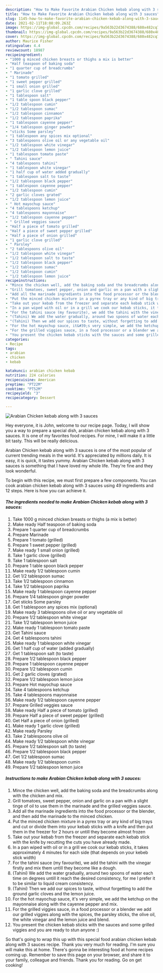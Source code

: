 ```yaml
---
description: "How to Make Favorite Arabian Chicken kebab along with 3 sauces"
title: "How to Make Favorite Arabian Chicken kebab along with 3 sauces"
slug: 1145-how-to-make-favorite-arabian-chicken-kebab-along-with-3-sauces
date: 2021-02-11T18:08:09.263Z
image: https://img-global.cpcdn.com/recipes/9a563b22d3674388/680x482cq70/arabian-chicken-kebab-along-with-3-sauces-recipe-main-photo.jpg
thumbnail: https://img-global.cpcdn.com/recipes/9a563b22d3674388/680x482cq70/arabian-chicken-kebab-along-with-3-sauces-recipe-main-photo.jpg
cover: https://img-global.cpcdn.com/recipes/9a563b22d3674388/680x482cq70/arabian-chicken-kebab-along-with-3-sauces-recipe-main-photo.jpg
author: Maurice Fisher
ratingvalue: 4.4
reviewcount: 18987
recipeingredient:
- "1000 g minced chicken breasts or thighs a mix is better"
- "Half teaspoon of baking soda"
- "1 quarter cup of breadcrumbs"
- " Marinade"
- "1 tomato grilled"
- "1 sweet pepper grilled"
- "1 small onion grilled"
- "1 garlic clove grilled"
- "1 tablespoon salt"
- "1 table spoon black pepper"
- "1/2 tablespoon cumin"
- "1/2 tablespoon sumac"
- "1/2 tablespoon cinnamon"
- "1/2 tablespoon paprika"
- "1 tablespoon cayenne pepper"
- "1/4 tablespoon ginger powder"
- "sticks Some parsley"
- "1 tablespoon any spices mix optional"
- "3 tablespoons olive oil or any vegetable oil"
- "1/2 tablespoon white vinegar"
- "1/2 tablespoon lemon juice"
- "1 tablespoon tomato paste"
- " Tahini sauce"
- "4 tablespoons tahini"
- "1 tablespoon white vinegar"
- "1 half cup of water added gradually"
- "1 tablespoon salt to taste"
- "1/2 tablespoon black pepper"
- "1 tablespoon cayenne pepper"
- "1/2 tablespoon cumin"
- "2 garlic cloves grated"
- "1/2 tablespoon lemon juice"
- " Hot mayochup sauce"
- "4 tablespoons ketchup"
- "4 tablespoons mayonnaise"
- "1/2 tablespoon cayenne pepper"
- " Grilled veggies sauce"
- "Half a piece of tomato grilled"
- "Half a piece of sweet pepper grilled"
- "Half a piece of onion grilled"
- "1 garlic clove grilled"
- " Parsley"
- "2 tablespoons olive oil"
- "1/2 tablespoon white vinegar"
- "1/2 tablespoon salt to taste"
- "1/2 tablespoon black pepper"
- "1/2 tablespoon sumac"
- "1/2 tablespoon cumin"
- "1/2 tablespoon lemon juice"
recipeinstructions:
- "Mince the chicken well, add the baking soda and the breadcrumbs along with the chicken and mix."
- "Grill tomatoes, sweet pepper, onion and garlic on a pan with a slight tinge of oil to use them in the marinade and the grilled veggies sauce."
- "Add all the marinade ingredients into the food processor or the blender, and then add the marinade to the minced chicken."
- "Put the minced chicken mixture in a pyrex tray or any kind of big trays and cut or divide them into your kebab sticks with a knife and then put them in the freezer for 2 hours or untill they become almost frozen"
- "Take out your kebab from the freezer and separate each kebab stick with the knife by recutting the cuts you have already made."
- "In a pan wiped with oil or in a grill we cook our kebab sticks, it takes approximately 4 minutes for each side (that depends on your kebeb stick width)"
- "For the tahini sauce (my favourite), we add the tahini with the vinegar firstly and mix them untill they become like a dough."
- "(Tahini) We add the water gradually, around two spoons of water each time on degrees untill it reach the desired consistency, for me I prefer it to be similar to liquid cream consistency."
- "(Tahini) Then we add our spices to taste, without forgetting to add the ground garlic cloves and the lemon juice."
- "For the hot mayochup sauce, it&#39;s very simple, we add the ketchup on the mayonnaise along with the cayenne pepper and mix."
- "For the grilled viggies sauce, in a food processor or a blender we add our grilled viggies along with the spices, the parsley sticks, the olive oil, the white vinegar and the lemon juice and blend."
- "You present the chicken kebab sticks with the sauces and some grilled viggies and you are ready to stun anyone :)"
categories:
- Recipe
tags:
- arabian
- chicken
- kebab

katakunci: arabian chicken kebab 
nutrition: 224 calories
recipecuisine: American
preptime: "PT22M"
cooktime: "PT52M"
recipeyield: "3"
recipecategory: Dessert

---
```



![Arabian Chicken kebab along with 3 sauces](https://img-global.cpcdn.com/recipes/9a563b22d3674388/680x482cq70/arabian-chicken-kebab-along-with-3-sauces-recipe-main-photo.jpg)

Hey everyone, it is John, welcome to our recipe page. Today, I will show you a way to prepare a special dish, arabian chicken kebab along with 3 sauces. It is one of my favorites food recipes. For mine, I will make it a little bit tasty. This will be really delicious.

Arabian Chicken kebab along with 3 sauces is one of the most popular of current trending meals in the world. It's appreciated by millions daily. It is easy, it is quick, it tastes yummy. Arabian Chicken kebab along with 3 sauces is something that I have loved my whole life. They're fine and they look wonderful.




To begin with this recipe, we must first prepare a few components. You can cook arabian chicken kebab along with 3 sauces using 49 ingredients and 12 steps. Here is how you can achieve it.

<!--inarticleads1-->

##### The ingredients needed to make Arabian Chicken kebab along with 3 sauces:

1. Take 1000 g minced chicken breasts or thighs (a mix is better)
1. Make ready Half teaspoon of baking soda
1. Prepare 1 quarter cup of breadcrumbs
1. Prepare  Marinade
1. Prepare 1 tomato (grilled)
1. Prepare 1 sweet pepper (grilled)
1. Make ready 1 small onion (grilled)
1. Take 1 garlic clove (grilled)
1. Take 1 tablespoon salt
1. Prepare 1 table spoon black pepper
1. Make ready 1/2 tablespoon cumin
1. Get 1/2 tablespoon sumac
1. Take 1/2 tablespoon cinnamon
1. Take 1/2 tablespoon paprika
1. Make ready 1 tablespoon cayenne pepper
1. Prepare 1/4 tablespoon ginger powder
1. Get sticks Some parsley
1. Get 1 tablespoon any spices mix (optional)
1. Make ready 3 tablespoons olive oil or any vegetable oil
1. Prepare 1/2 tablespoon white vinegar
1. Take 1/2 tablespoon lemon juice
1. Make ready 1 tablespoon tomato paste
1. Get  Tahini sauce
1. Get 4 tablespoons tahini
1. Make ready 1 tablespoon white vinegar
1. Get 1 half cup of water (added gradually)
1. Get 1 tablespoon salt (to taste)
1. Prepare 1/2 tablespoon black pepper
1. Prepare 1 tablespoon cayenne pepper
1. Prepare 1/2 tablespoon cumin
1. Get 2 garlic cloves (grated)
1. Prepare 1/2 tablespoon lemon juice
1. Prepare  Hot mayochup sauce
1. Take 4 tablespoons ketchup
1. Take 4 tablespoons mayonnaise
1. Make ready 1/2 tablespoon cayenne pepper
1. Prepare  Grilled veggies sauce
1. Make ready Half a piece of tomato (grilled)
1. Prepare Half a piece of sweet pepper (grilled)
1. Get Half a piece of onion (grilled)
1. Make ready 1 garlic clove (grilled)
1. Make ready  Parsley
1. Take 2 tablespoons olive oil
1. Make ready 1/2 tablespoon white vinegar
1. Prepare 1/2 tablespoon salt (to taste)
1. Prepare 1/2 tablespoon black pepper
1. Get 1/2 tablespoon sumac
1. Make ready 1/2 tablespoon cumin
1. Prepare 1/2 tablespoon lemon juice




<!--inarticleads2-->

##### Instructions to make Arabian Chicken kebab along with 3 sauces:

1. Mince the chicken well, add the baking soda and the breadcrumbs along with the chicken and mix.
1. Grill tomatoes, sweet pepper, onion and garlic on a pan with a slight tinge of oil to use them in the marinade and the grilled veggies sauce.
1. Add all the marinade ingredients into the food processor or the blender, and then add the marinade to the minced chicken.
1. Put the minced chicken mixture in a pyrex tray or any kind of big trays and cut or divide them into your kebab sticks with a knife and then put them in the freezer for 2 hours or untill they become almost frozen
1. Take out your kebab from the freezer and separate each kebab stick with the knife by recutting the cuts you have already made.
1. In a pan wiped with oil or in a grill we cook our kebab sticks, it takes approximately 4 minutes for each side (that depends on your kebeb stick width)
1. For the tahini sauce (my favourite), we add the tahini with the vinegar firstly and mix them untill they become like a dough.
1. (Tahini) We add the water gradually, around two spoons of water each time on degrees untill it reach the desired consistency, for me I prefer it to be similar to liquid cream consistency.
1. (Tahini) Then we add our spices to taste, without forgetting to add the ground garlic cloves and the lemon juice.
1. For the hot mayochup sauce, it&#39;s very simple, we add the ketchup on the mayonnaise along with the cayenne pepper and mix.
1. For the grilled viggies sauce, in a food processor or a blender we add our grilled viggies along with the spices, the parsley sticks, the olive oil, the white vinegar and the lemon juice and blend.
1. You present the chicken kebab sticks with the sauces and some grilled viggies and you are ready to stun anyone :)




So that's going to wrap this up with this special food arabian chicken kebab along with 3 sauces recipe. Thank you very much for reading. I'm sure you will make this at home. There's gonna be interesting food at home recipes coming up. Remember to save this page on your browser, and share it to your family, colleague and friends. Thank you for reading. Go on get cooking!
